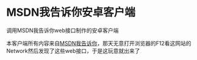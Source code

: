 # MSDN我告诉你安卓客户端

调用MSDN我告诉你web接口制作的安卓客户端

本客户端所有内容来自[MSDN我告诉你](http://msdn.itellyou.cn)，那天无意打开浏览器的F12看这网站的Network然后发现了这些web接口，于是这玩意就出来了
